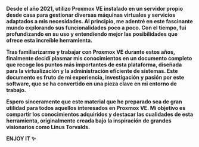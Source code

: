 **Desde el año 2021, utilizo Proxmox VE instalado en un servidor propio desde casa para gestionar diversas máquinas virtuales y servicios adaptados a mis necesidades. Al principio, me adentré en este fascinante mundo explorando sus funcionalidades poco a poco. Con el tiempo, fui profundizando en su uso y entendiendo mejor las posibilidades que ofrece esta increíble herramienta.**

**Tras familiarizarme y trabajar con Proxmox VE durante estos años, finalmente decidí plasmar mis conocimientos en un documento completo que recoge los puntos más importantes de esta plataforma, diseñada para la virtualización y la administración eficiente de sistemas. Este documento es fruto de mi experiencia, investigación y pasión por este software, que se ha convertido en una pieza clave en mi entorno de trabajo.**

**Espero sinceramente que este material que he preparado sea de gran utilidad para todos aquellos interesados en Proxmox VE. Mi objetivo es compartir los conocimientos adquiridos y destacar las cualidades de esta herramienta, originalmente creada bajo la inspiración de grandes visionarios como Linus Torvalds.**

**ENJOY IT ✨**
